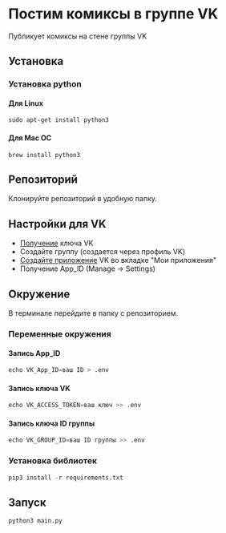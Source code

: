 # Постим комиксы в группе VK
Публикует комиксы на стене группы VK 
## Установка 

### Установка python
   
#### Для Linux 
```
sudo apt-get install python3
```
#### Для Mac OC
```
brew install python3
```
## Репозиторий
Клонируйте репозиторий в удобную папку.

## Настройки для VK
* [Получение](https://vk.com/dev/implicit_flow_user) ключа VK
* Создайте группу (создается через профиль VK)
* [Создайте приложение](https://vk.com/dev) VK во вкладке "Мои приложения"
* Получение App_ID (Manage -> Settings)
## Окружение
В терминале перейдите в папку с репозиторием.
### Переменные окружения 

#### Запись App_ID
```python
echo VK_App_ID=ваш ID > .env
```

#### Запись ключа VK
```python
echo VK_ACCESS_TOKEN=ваш ключ >> .env
```

#### Запись ключа ID группы
```python
echo VK_GROUP_ID=ваш ID группы >> .env
```

### Установка библиотек

```python 
pip3 install -r requirements.txt
```

## Запуск 


```python
python3 main.py
```
